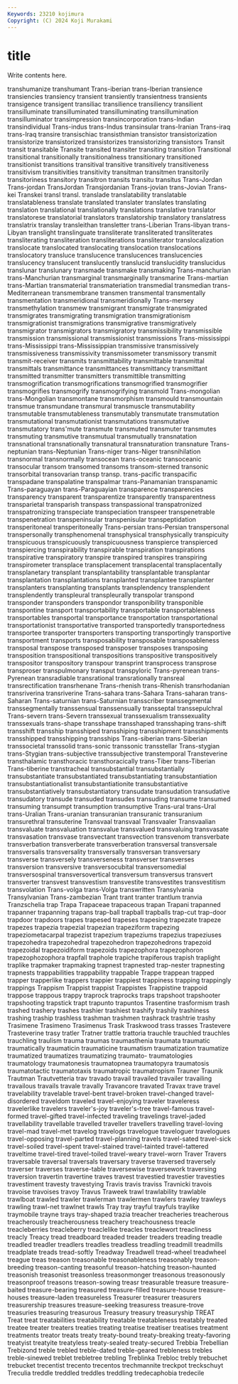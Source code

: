 ```yaml
---
Keywords: 23210 kojimura
Copyright: (C) 2024 Koji Murakami
---
```


# title

Write contents here.



 transhumanize transhumant Trans-iberian trans-Iberian transience transiencies transiency transient transiently
transientness transients transigence transigent transiliac transilience transiliency transilient transilluminate transilluminated
transilluminating transillumination transilluminator transimpression transincorporation trans-Indian transindividual Trans-indus trans-Indus transinsular
trans-Iranian Trans-iraq trans-Iraq transire transischiac transisthmian transistor transistorization transistorize transistorized
transistorizes transistorizing transistors Transit transit transitable Transite transited transiter transiting
transition Transitional transitional transitionally transitionalness transitionary transitioned transitionist transitions transitival
transitive transitively transitiveness transitivism transitivities transitivity transitman transitmen transitorily transitoriness
transitory transitron transits transitu transitus Trans-Jordan Trans-jordan TransJordan Transjordanian Trans-jovian
trans-Jovian Trans-kei Transkei transl transl. translade translatability translatable translatableness translate
translated translater translates translating translation translational translationally translations translative translator
translatorese translatorial translators translatorship translatory translatress translatrix translay transleithan transletter
trans-Liberian Trans-libyan trans-Libyan translight translinguate transliterate transliterated transliterates transliterating transliteration
transliterations transliterator translocalization translocate translocated translocating translocation translocations translocatory transluce
translucence translucences translucencies translucency translucent translucently translucid translucidity translucidus translunar
translunary transmade transmake transmaking Trans-manchurian trans-Manchurian transmarginal transmarginally transmarine Trans-martian
trans-Martian transmaterial transmateriation transmedial transmedian trans-Mediterranean transmembrane transmen transmental transmentally
transmentation transmeridional transmeridionally Trans-mersey transmethylation transmew transmigrant transmigrate transmigrated transmigrates
transmigrating transmigration transmigrationism transmigrationist transmigrations transmigrative transmigratively transmigrator transmigrators transmigratory
transmissibility transmissible transmission transmissional transmissionist transmissions Trans-mississippi trans-Mississippi trans-Mississippian transmissive
transmissively transmissiveness transmissivity transmissometer transmissory transmit transmit-receiver transmits transmittability transmittable
transmittal transmittals transmittance transmittances transmittancy transmittant transmitted transmitter transmitters transmittible
transmitting transmogrification transmogrifications transmogrified transmogrifier transmogrifies transmogrify transmogrifying transmold Trans-mongolian
trans-Mongolian transmontane transmorphism transmould transmountain transmue transmundane transmural transmuscle transmutability
transmutable transmutableness transmutably transmutate transmutation transmutational transmutationist transmutations transmutative transmutatory
trans'mute transmute transmuted transmuter transmutes transmuting transmutive transmutual transmutually transnatation
transnational transnationally transnatural transnaturation transnature Trans-neptunian trans-Neptunian Trans-niger trans-Niger transnihilation
transnormal transnormally transocean trans-oceanic transoceanic transocular transom transomed transoms transom-sterned
transonic transorbital transovarian transp transp. trans-pacific transpacific transpadane transpalatine transpalmar
trans-Panamanian transpanamic Trans-paraguayan trans-Paraguayian transparence transparencies transparency transparent transparentize transparently
transparentness transparietal transparish transpass transpassional transpatronized transpatronizing transpeciate transpeciation transpeer
transpenetrable transpenetration transpeninsular transpenisular transpeptidation transperitoneal transperitoneally Trans-persian trans-Persian transpersonal
transpersonally transphenomenal transphysical transphysically transpicuity transpicuous transpicuously transpicuousness transpierce transpierced
transpiercing transpirability transpirable transpiration transpirations transpirative transpiratory transpire transpired transpires
transpiring transpirometer transplace transplacement transplacental transplacentally transplanetary transplant transplantability transplantable
transplantar transplantation transplantations transplanted transplantee transplanter transplanters transplanting transplants transplendency
transplendent transplendently transpleural transpleurally transpolar transpond transponder transponders transpondor transponibility
transponible transpontine transport transportability transportable transportableness transportables transportal transportance transportation
transportational transportationist transportative transported transportedly transportedness transportee transporter transporters transporting
transportingly transportive transportment transports transposability transposable transposableness transposal transpose transposed
transposer transposes transposing transposition transpositional transpositions transpositive transpositively transpositor transpository
transpour transprint transprocess transprose transproser transpulmonary transput transpyloric Trans-pyrenean trans-Pyrenean
transradiable transrational transrationally transreal transrectification transrhenane Trans-rhenish trans-Rhenish transrhodanian transriverina
transriverine Trans-sahara trans-Sahara Trans-saharan trans-Saharan Trans-saturnian trans-Saturnian transscriber transsegmental transsegmentally
transsensual transsensually transseptal transsepulchral Trans-severn trans-Severn transsexual transsexualism transsexuality transsexuals
trans-shape transshape transshaped transshaping trans-shift transshift transship transshiped transshiping transshipment
transshipments transshipped transshipping transships Trans-siberian trans-Siberian transsocietal transsolid trans-sonic transsonic
transstellar Trans-stygian trans-Stygian trans-subjective transsubjective transtemporal Transteverine transthalamic transthoracic transthoracically
trans-Tiber trans-Tiberian Trans-tiberine transtracheal transubstantial transubstantially transubstantiate transubstantiated transubstantiating transubstantiation
transubstantiationalist transubstantiationite transubstantiative transubstantiatively transubstantiatory transudate transudation transudative transudatory transude
transuded transudes transuding transume transumed transuming transumpt transumption transumptive Trans-ural
trans-Ural trans-Uralian Trans-uranian transuranian transuranic transuranium transurethral transuterine Transvaal transvaal
Transvaaler Transvaalian transvaluate transvaluation transvalue transvalued transvaluing transvasate transvasation transvase
transvectant transvection transvenom transverbate transverbation transverberate transverberation transversal transversale transversalis
transversality transversally transversan transversary transverse transversely transverseness transverser transverses transversion
transversive transversocubital transversomedial transversospinal transversovertical transversum transversus transvert transverter transvest
transvestism transvestite transvestites transvestitism transvolation Trans-volga trans-Volga transwritten Transylvania Transylvanian
Trans-zambezian Trant trant tranter trantlum tranvia Tranzschelia trap Trapa Trapaceae
trapaceous trapan Trapani trapanned trapanner trapanning trapans trap-ball trapball trapballs
trap-cut trap-door trapdoor trapdoors trapes trapesed trapeses trapesing trapezate trapeze
trapezes trapezia trapezial trapezian trapeziform trapezing trapeziometacarpal trapezist trapezium trapeziums
trapezius trapeziuses trapezohedra trapezohedral trapezohedron trapezohedrons trapezoid trapezoidal trapezoidiform trapezoids
trapezophora trapezophoron trapezophozophora trapfall traphole trapiche trapiferous trapish traplight traplike
trapmaker trapmaking trapnest trapnested trap-nester trapnesting trapnests trappabilities trappability trappable
Trappe trappean trapped trapper trapperlike trappers trappier trappiest trappiness trapping
trappingly trappings Trappism Trappist trappist Trappistes Trappistine trappoid trappose trappous
trappy traprock traprocks traps trapshoot trapshooter trapshooting trapstick trapt trapunto
trapuntos Trasentine trasformism trash trashed trashery trashes trashier trashiest trashify
trashily trashiness trashing traship trashless trashman trashmen trashrack trashtrie trashy
Trasimene Trasimeno Trasimenus Trask Traskwood trass trasses Trastevere Trasteverine trasy
tratler Tratner trattle trattoria trauchle trauchled trauchles trauchling traulism trauma
traumas traumasthenia traumata traumatic traumatically traumaticin traumaticine traumatism traumatization traumatize
traumatized traumatizes traumatizing traumato- traumatologies traumatology traumatonesis traumatopnea traumatopyra traumatosis
traumatotactic traumatotaxis traumatropic traumatropism Trauner Traunik Trautman Trautvetteria trav travado
travail travailed travailer travailing travailous travails travale travally Travancore travated
Travax trave travel travelability travelable travel-bent travel-broken travel-changed travel-disordered traveldom
traveled travel-enjoying traveler traveleress travelerlike travelers traveler's-joy traveler's-tree travel-famous travel-formed
travel-gifted travel-infected traveling travelings travel-jaded travellability travellable travelled traveller travellers
travelling travel-loving travel-mad travel-met travelog travelogs travelogue traveloguer travelogues travel-opposing
travel-parted travel-planning travels travel-sated travel-sick travel-soiled travel-spent travel-stained travel-tainted travel-tattered
traveltime travel-tired travel-toiled travel-weary travel-worn Traver Travers traversable traversal traversals
traversary traverse traversed traversely traverser traverses traverse-table traversewise traversework traversing
traversion travertin travertine traves travest travestied travestier travesties travestiment travesty
travestying Travis travis traviss Travnicki travois travoise travoises travoy Travus
Traweek trawl trawlability trawlable trawlboat trawled trawler trawlerman trawlermen trawlers
trawley trawleys trawling trawl-net trawlnet trawls Tray tray trayful trayfuls
traylike traymobile trayne trays tray-shaped trazia treacher treacheries treacherous treacherously
treacherousness treachery treachousness treacle treacleberries treacleberry treaclelike treacles treaclewort treacliness
treacly Treacy tread treadboard treaded treader treaders treading treadle treadled
treadler treadlers treadles treadless treadling treadmill treadmills treadplate treads tread-softly
Treadway Treadwell tread-wheel treadwheel treague treas treason treasonable treasonableness treasonably
treason-breeding treason-canting treasonful treason-hatching treason-haunted treasonish treasonist treasonless treasonmonger treasonous
treasonously treasonproof treasons treason-sowing treasr treasurable treasure treasure-baited treasure-bearing treasured
treasure-filled treasure-house treasure-houses treasure-laden treasureless Treasurer treasurer treasurers treasurership treasures
treasure-seeking treasuress treasure-trove treasuries treasuring treasurous Treasury treasury treasuryship TREAT
Treat treat treatabilities treatability treatable treatableness treatably treated treatee treater
treaters treaties treating treatise treatiser treatises treatment treatments treator treats
treaty treaty-bound treaty-breaking treaty-favoring treatyist treatyite treatyless treaty-sealed treaty-secured Trebbia
Trebellian Trebizond treble trebled treble-dated treble-geared trebleness trebles treble-sinewed treblet
trebletree trebling Treblinka Trebloc trebly trebuchet trebucket trecentist trecento trecentos
trechmannite treckpot treckschuyt Treculia treddle treddled treddles treddling tredecaphobia tredecile
